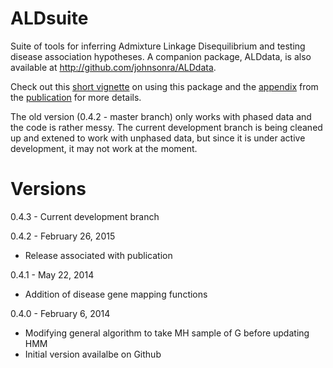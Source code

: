 ALDsuite
========

Suite of tools for inferring Admixture Linkage Disequilibrium and testing disease association hypotheses. A companion package, ALDdata, is also available at http://github.com/johnsonra/ALDdata.

Check out this [short vignette](http://johnsonra.github.io/ALDsuite/vignette.html) on using this package and the [appendix](http://johnsonra.github.io/ALDsuite/mcmc.html) from the [publication](https://www.ncbi.nlm.nih.gov/pubmed/25886794) for more details.

The old version (0.4.2 - master branch) only works with phased data and the code is rather messy. The current development branch is being cleaned up and extened to work with unphased data, but since it is under active development, it may not work at the moment.

Versions
========

0.4.3 - Current development branch

0.4.2 - February 26, 2015

* Release associated with publication

0.4.1 - May 22, 2014

* Addition of disease gene mapping functions

0.4.0 - February 6, 2014

* Modifying general algorithm to take MH sample of G before updating HMM
* Initial version availalbe on Github
